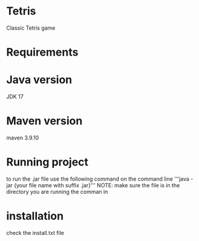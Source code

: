 # Tetris
Classic Tetris game
# Requirements
# Java version
JDK 17
# Maven version
maven 3.9.10
# Running project 
to run the .jar file use the following command on the command line
'''java -jar {your file name with suffix .jar}'''
NOTE: make sure the file is in the directory you are running the comman in
# installation
check the install.txt file
